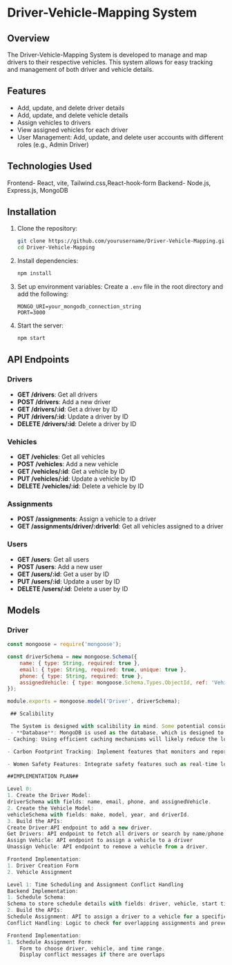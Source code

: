 # Driver-Vehicle-Mapping System

## Overview
The Driver-Vehicle-Mapping System is developed to manage and map drivers to their respective vehicles. This system allows for easy tracking and management of both driver and vehicle details.

## Features
- Add, update, and delete driver details
- Add, update, and delete vehicle details
- Assign vehicles to drivers
- View assigned vehicles for each driver
- User Management: Add, update, and delete user accounts with different roles (e.g., Admin Driver)

## Technologies Used
Frontend- React, vite, Tailwind.css,React-hook-form
Backend- Node.js, Express.js, MongoDB

## Installation

1. Clone the repository:
    ```bash
    git clone https://github.com/yourusername/Driver-Vehicle-Mapping.git
    cd Driver-Vehicle-Mapping
    ```

2. Install dependencies:
    ```bash
    npm install
    ```

3. Set up environment variables:
    Create a `.env` file in the root directory and add the following:
    ```env
    MONGO_URI=your_mongodb_connection_string
    PORT=3000
    ```

4. Start the server:
    ```bash
    npm start
    ```

## API Endpoints

### Drivers
- **GET /drivers**: Get all drivers
- **POST /drivers**: Add a new driver
- **GET /drivers/:id**: Get a driver by ID
- **PUT /drivers/:id**: Update a driver by ID
- **DELETE /drivers/:id**: Delete a driver by ID

### Vehicles
- **GET /vehicles**: Get all vehicles
- **POST /vehicles**: Add a new vehicle
- **GET /vehicles/:id**: Get a vehicle by ID
- **PUT /vehicles/:id**: Update a vehicle by ID
- **DELETE /vehicles/:id**: Delete a vehicle by ID

### Assignments
- **POST /assignments**: Assign a vehicle to a driver
- **GET /assignments/driver/:driverId**: Get all vehicles assigned to a driver

### Users
- **GET /users**: Get all users
- **POST /users**: Add a new user
- **GET /users/:id**: Get a user by ID
- **PUT /users/:id**: Update a user by ID
- **DELETE /users/:id**: Delete a user by ID

## Models

### Driver
```javascript
const mongoose = require('mongoose');

const driverSchema = new mongoose.Schema({
    name: { type: String, required: true },
    email: { type: String, required: true, unique: true },
    phone: { type: String, required: true },
    assignedVehicle: { type: mongoose.Schema.Types.ObjectId, ref: 'Vehicle' }
});

module.exports = mongoose.model('Driver', driverSchema);

 ## Scalibility

 The System is designed with scalibility in mind. Some potential considerations:
 - **Database**: MongoDB is used as the database, which is designed to handle large amounts of data
- Caching: Using efficient caching mechanisms will likely reduce the load on the database by storing frequently accessed data in memory.

- Carbon Footprint Tracking: Implement features that monitors and reports carbon emissions based on vehicle usage, fuel consumption, and mileage to promote environment sustainability among users.

- Women Safety Features: Integrate safety features such as real-time location tracking, emergency alerts, and safe route suggestions to enhance the safety of women drivers.

##IMPLEMENTATION PLAN##

Level 0:
1. Create the Driver Model:
driverSchema with fields: name, email, phone, and assignedVehicle.
2. Create the Vehicle Model:
vehicleSchema with fields: make, model, year, and driverId.
3. Build the APIs:
Create Driver:API endpoint to add a new driver.
Get Drivers: API endpoint to fetch all drivers or search by name/phone
Assign Vehicle: API endpoint to assign a vehicle to a driver
Unassign Vehicle: API endpoint to remove a vehicle from a driver.

Frontend Implementation:
1. Driver Creation Form
2. Vehicle Assignment

Level 1: Time Scheduling and Assignment Conflict Handling
Backend Implementation:
1. Schedule Schema:
Schema to store schedule details with fields: driver, vehicle, start time, and end time
2. Build the APIs:
Schedule Assignment: API to assign a driver to a vehicle for a specific time.
Conflict Handling: Logic to check for overlapping assignments and prevent conflicts.

Frontend Implementation:
1. Schedule Assignment Form:
    Form to choose driver, vehicle, and time range.
    Display conflict messages if there are overlaps

